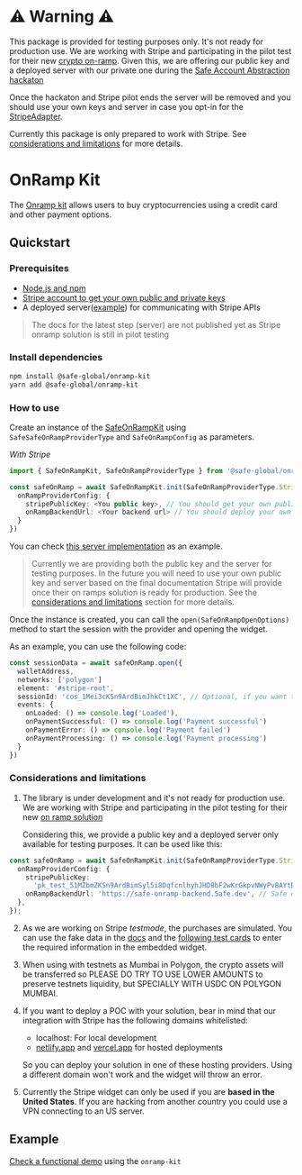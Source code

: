 # ⚠️ Warning ⚠️

This package is provided for testing purposes only. It's not ready for production use. We are working with Stripe and participating in the pilot test for their new [crypto on-ramp](https://stripe.com/es/blog/crypto-onramp). Given this, we are offering our public key and a deployed server with our private one during the [Safe Account Abstraction hackaton](https://gnosis-safe.notion.site/Safe-d6c6ed61389041e28f5c7c925f653701)

Once the hackaton and Stripe pilot ends the server will be removed and you should use your own keys and server in case you opt-in for the [StripeAdapter](https://github.com/safe-global/account-abstraction-sdk/blob/195588a4388b15f06b05d2027ffd43185781be34/packages/onramp-kit/src/adapters/StripeAdapter.ts).

Currently this package is only prepared to work with Stripe. See [considerations and limitations](#considerations-and-limitations) for more details.

# OnRamp Kit

The [Onramp kit](https://github.com/safe-global/account-abstraction-sdk/tree/dev/packages/onramp-kit) allows users to buy cryptocurrencies using a credit card and other payment options.

## Quickstart

### Prerequisites

- [Node.js and npm](https://docs.npmjs.com/downloading-and-installing-node-js-and-npm)
- [Stripe account to get your own public and private keys](https://dashboard.stripe.com/register)
- A deployed server([example](https://github.com/safe-global/account-abstraction-sdk/blob/195588a4388b15f06b05d2027ffd43185781be34/packages/onramp-kit/example/server)) for communicating with Stripe APIs

> The docs for the latest step (server) are not published yet as Stripe onramp solution is still in pilot testing

### Install dependencies

```bash
npm install @safe-global/onramp-kit
yarn add @safe-global/onramp-kit
```

### How to use

Create an instance of the [SafeOnRampKit](https://github.com/safe-global/account-abstraction-sdk/blob/195588a4388b15f06b05d2027ffd43185781be34/packages/onramp-kit/src/SafeOnRampKit.ts#L1) using `SafeSafeOnRampProviderType` and `SafeOnRampConfig` as parameters.

_With Stripe_

```typescript
import { SafeOnRampKit, SafeOnRampProviderType } from '@safe-global/onramp-kit'

const safeOnRamp = await SafeOnRampKit.init(SafeOnRampProviderType.Stripe, {
  onRampProviderConfig: {
    stripePublicKey: <You public key>, // You should get your own public and private keys from Stripe
    onRampBackendUrl: <Your backend url> // You should deploy your own server
  }
})
```

You can check [this server implementation](https://github.com/safe-global/account-abstraction-sdk/blob/195588a4388b15f06b05d2027ffd43185781be34/packages/onramp-kit/example/server) as an example.

> Currently we are providing both the public key and the server for testing purposes. In the future you will need to use your own public key and server based on the final documentation Stripe will provide once their on ramps solution is ready for production. See the [considerations and limitations](#considerations-and-limitations) section for more details.

Once the instance is created, you can call the `open(SafeOnRampOpenOptions)` method to start the session with the provider and opening the widget.

As an example, you can use the following code:

```typescript
const sessionData = await safeOnRamp.open({
  walletAddress,
  networks: ['polygon']
  element: '#stripe-root',
  sessionId: 'cos_1Mei3cKSn9ArdBimJhkCt1XC', // Optional, if you want to use a specific created session
  events: {
    onLoaded: () => console.log('Loaded'),
    onPaymentSuccessful: () => console.log('Payment successful')
    onPaymentError: () => console.log('Payment failed')
    onPaymentProcessing: () => console.log('Payment processing')
  }
})
```

### Considerations and limitations

1. The library is under development and it's not ready for production use. We are working with Stripe and participating in the pilot testing for their new [on ramp solution](https://stripe.com/es/blog/crypto-onramp)

    Considering this, we provide a public key and a deployed server only available for testing purposes. It can be used like this:

```typescript
const safeOnRamp = await SafeOnRampKit.init(SafeOnRampProviderType.Stripe, {
  onRampProviderConfig: {
    stripePublicKey:
      'pk_test_51MZbmZKSn9ArdBimSyl5i8DqfcnlhyhJHD8bF2wKrGkpvNWyPvBAYtE211oHda0X3Ea1n4e9J9nh2JkpC7Sxm5a200Ug9ijfoO', // Safe public key
    onRampBackendUrl: 'https://safe-onramp-backend.5afe.dev', // Safe deployed server
  },
});
```

2. As we are working on Stripe _testmode_, the purchases are simulated. You can use the fake data in the [docs](https://stripe.com/docs/testing) and the [following test cards](https://stripe.com/docs/testing?testing-method=card-numbers#cards) to enter the required information in the embedded widget.

3. When using with testnets as Mumbai in Polygon, the crypto assets will be transferred so PLEASE DO TRY TO USE LOWER AMOUNTS to preserve testnets liquidity, but SPECIALLY WITH USDC ON POLYGON MUMBAI.

4. If you want to deploy a POC with your solution, bear in mind that our integration with Stripe has the following domains whitelisted:

   - localhost: For local development
   - [netlify.app](https://www.netlify.com) and [vercel.app](https://vercel.com) for hosted deployments

    So you can deploy your solution in one of these hosting providers. Using a different domain won't work and the widget will throw an error.

5. Currently the Stripe widget can only be used if you are __based in the United States__. If you are hacking from another country you could use a VPN connecting to an US server.

## Example

[Check a functional demo](https://github.com/safe-global/account-abstraction-sdk/tree/195588a4388b15f06b05d2027ffd43185781be34/packages/onramp-kit/example) using the `onramp-kit` 
